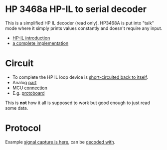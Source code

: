 # HP 3468a HP-IL to serial decoder

This is a simplified HP IL decoder (read only). HP3468A is put into "talk" mode
where it simply prints values constantly and doesn't require any input.

* [HP-IL introduction](http://diyhpl.us/~nmz787/hp_journal/www.hpl.hp.com/hpjournal/pdfs/IssuePDFs/1983-01.pdf)
* [a complete implementation](http://www.jeffcalc.hp41.eu/hpil/)

# Circuit

* To complete the HP IL loop device is [short-circuited back to itself](img/device-back.jpg).
* Analog [part](img/analog-schematic.png)
* MCU [connection](img/mcu-connection.png)
* E.g. [protoboard](img/protoboard.jpg)

This is **not** how it all is supposed to work but good enough to just read some data.

# Protocol

Example [signal capture is here](https://github.com/andreyk0/libsigrokdecode-custom/blob/main/example/hpil.sr),
can be [decoded with](https://github.com/andreyk0/libsigrokdecode-custom/tree/main/decoders/hpil).
